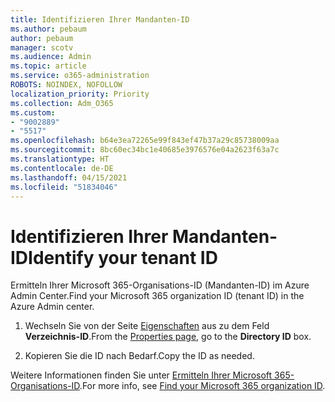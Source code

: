 ```yaml
---
title: Identifizieren Ihrer Mandanten-ID
ms.author: pebaum
author: pebaum
manager: scotv
ms.audience: Admin
ms.topic: article
ms.service: o365-administration
ROBOTS: NOINDEX, NOFOLLOW
localization_priority: Priority
ms.collection: Adm_O365
ms.custom:
- "9002889"
- "5517"
ms.openlocfilehash: b64e3ea72265e99f843ef47b37a29c85738009aa
ms.sourcegitcommit: 8bc60ec34bc1e40685e3976576e04a2623f63a7c
ms.translationtype: HT
ms.contentlocale: de-DE
ms.lasthandoff: 04/15/2021
ms.locfileid: "51834046"
---
```

# <a name="identify-your-tenant-id"></a><span data-ttu-id="076db-102">Identifizieren Ihrer Mandanten-ID</span><span class="sxs-lookup"><span data-stu-id="076db-102">Identify your tenant ID</span></span>

<span data-ttu-id="076db-103">Ermitteln Ihrer Microsoft 365-Organisations-ID (Mandanten-ID) im Azure Admin Center.</span><span class="sxs-lookup"><span data-stu-id="076db-103">Find your Microsoft 365 organization ID (tenant ID) in the Azure Admin center.</span></span>

1. <span data-ttu-id="076db-104">Wechseln Sie von der Seite [Eigenschaften](https://aka.ms/AzurePropertiesPage) aus zu dem Feld **Verzeichnis-ID**.</span><span class="sxs-lookup"><span data-stu-id="076db-104">From the [Properties page](https://aka.ms/AzurePropertiesPage), go to the **Directory ID** box.</span></span>

2. <span data-ttu-id="076db-105">Kopieren Sie die ID nach Bedarf.</span><span class="sxs-lookup"><span data-stu-id="076db-105">Copy the ID as needed.</span></span>

<span data-ttu-id="076db-106">Weitere Informationen finden Sie unter [Ermitteln Ihrer Microsoft 365-Organisations-ID](https://docs.microsoft.com/onedrive/find-your-office-365-tenant-id).</span><span class="sxs-lookup"><span data-stu-id="076db-106">For more info, see [Find your Microsoft 365 organization ID](https://docs.microsoft.com/onedrive/find-your-office-365-tenant-id).</span></span>
